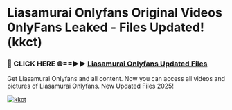 # Liasamurai Onlyfans Original Videos 0nlyFans Leaked - Files Updated! (kkct)

<h3>🔴 CLICK HERE 🌐==►► <a href="https://tinyurl.com/ehrbuxhb" rel="nofollow">Liasamurai Onlyfans Updated Files</a></h3>

Get Liasamurai Onlyfans and all content. Now you can access all videos and pictures of Liasamurai Onlyfans. New Updated Files 2025!

[![kkct](https://i.imgur.com/lVYEuWS.gif)](https://tinyurl.com/ehrbuxhb)

